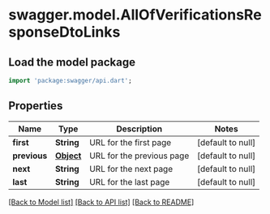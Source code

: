 # swagger.model.AllOfVerificationsResponseDtoLinks

## Load the model package
```dart
import 'package:swagger/api.dart';
```

## Properties
Name | Type | Description | Notes
------------ | ------------- | ------------- | -------------
**first** | **String** | URL for the first page | [default to null]
**previous** | [**Object**](Object.md) | URL for the previous page | [default to null]
**next** | **String** | URL for the next page | [default to null]
**last** | **String** | URL for the last page | [default to null]

[[Back to Model list]](../README.md#documentation-for-models) [[Back to API list]](../README.md#documentation-for-api-endpoints) [[Back to README]](../README.md)

